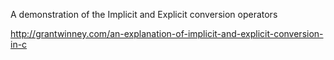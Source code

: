 A demonstration of the Implicit and Explicit conversion operators

http://grantwinney.com/an-explanation-of-implicit-and-explicit-conversion-in-c